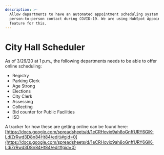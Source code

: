 ```yaml
---
description: >-
  Allow departments to have an automated appointment scheduling system to limit
  person-to-person contact during COVID-19. We are using HubSpot Appointment
  feature for this.
---
```


# City Hall Scheduler

As of 3/26/20 at 1 p.m., the following departments needs to be able to offer online scheduling:

* Registry 
* Parking Clerk 
* Age Strong 
* Elections 
* City Clerk 
* Assessing 
* Collecting 
* Bid counter for Public Facilities 
* ISD 

A tracker for how these are getting online can be found here: [https://docs.google.com/spreadsheets/d/1eCRHovix9ah8oGnffURY6GlK-LdiZrRwd3D8n84Ht84/edit\#gid=0](https://docs.google.com/spreadsheets/d/1eCRHovix9ah8oGnffURY6GlK-LdiZrRwd3D8n84Ht84/edit#gid=0)



